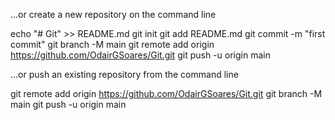 …or create a new repository on the command line

echo "# Git" >> README.md
git init
git add README.md
git commit -m "first commit"
git branch -M main
git remote add origin https://github.com/OdairGSoares/Git.git
git push -u origin main

…or push an existing repository from the command line

git remote add origin https://github.com/OdairGSoares/Git.git
git branch -M main
git push -u origin main
